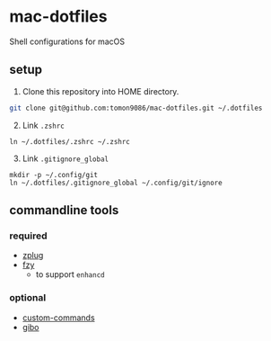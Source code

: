 # mac-dotfiles
Shell configurations for macOS

## setup
1. Clone this repository into HOME directory.
```bash
git clone git@github.com:tomon9086/mac-dotfiles.git ~/.dotfiles
```

2. Link `.zshrc`
```console
ln ~/.dotfiles/.zshrc ~/.zshrc
```

3. Link `.gitignore_global`
```console
mkdir -p ~/.config/git
ln ~/.dotfiles/.gitignore_global ~/.config/git/ignore
```

## commandline tools
### required
- [zplug](https://github.com/zplug/zplug)
- [fzy](https://github.com/jhawthorn/fzy)
  - to support `enhancd`

### optional
- [custom-commands](https://github.com/tomon9086/custom-commands)
- [gibo](https://github.com/simonwhitaker/gibo)
